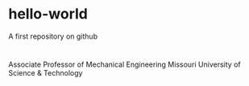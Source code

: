 # hello-world
A first repository on github
#
Associate Professor of Mechanical Engineering
Missouri University of Science & Technology
